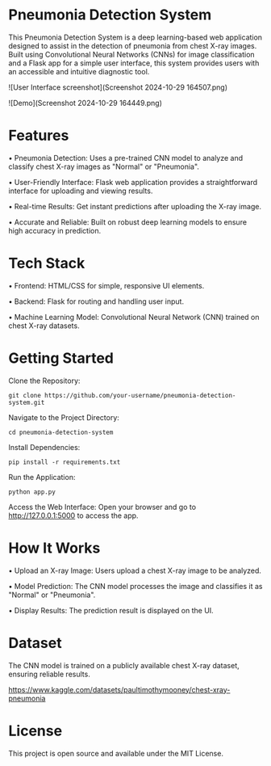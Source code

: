 # Pneumonia Detection System 
This Pneumonia Detection System is a deep learning-based web application designed to assist in the detection of pneumonia from chest X-ray images. Built using Convolutional Neural Networks (CNNs) for image classification and a Flask app for a simple user interface, this system provides users with an accessible and intuitive diagnostic tool.

![User Interface screenshot](Screenshot 2024-10-29 164507.png)

![Demo](Screenshot 2024-10-29 164449.png)

# Features 

  • Pneumonia Detection: Uses a pre-trained CNN model to analyze and classify chest X-ray images as "Normal" or "Pneumonia".
  
  • User-Friendly Interface: Flask web application provides a straightforward interface for uploading and viewing results.
  
  • Real-time Results: Get instant predictions after uploading the X-ray image.
  
  • Accurate and Reliable: Built on robust deep learning models to ensure high accuracy in prediction.
  
# Tech Stack 
• Frontend: HTML/CSS for simple, responsive UI elements.

• Backend: Flask for routing and handling user input.

• Machine Learning Model: Convolutional Neural Network (CNN) trained on chest X-ray datasets.

# Getting Started
Clone the Repository:

    git clone https://github.com/your-username/pneumonia-detection-system.git
Navigate to the Project Directory:

    cd pneumonia-detection-system
Install Dependencies:

    pip install -r requirements.txt
Run the Application:

    python app.py
    
Access the Web Interface: Open your browser and go to http://127.0.0.1:5000 to access the app.

# How It Works 
• Upload an X-ray Image: Users upload a chest X-ray image to be analyzed.

• Model Prediction: The CNN model processes the image and classifies it as "Normal" or "Pneumonia".

• Display Results: The prediction result is displayed on the UI.
# Dataset 
The CNN model is trained on a publicly available chest X-ray dataset, ensuring reliable results.

https://www.kaggle.com/datasets/paultimothymooney/chest-xray-pneumonia

# License
This project is open source and available under the MIT License.
